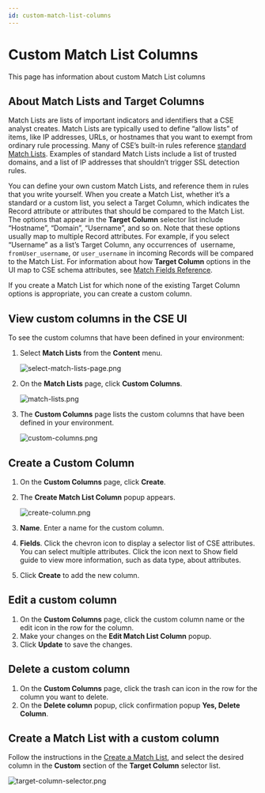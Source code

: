 ```yaml
---
id: custom-match-list-columns
---
```


# Custom Match List Columns

This page has information about custom Match List columns 

## About Match Lists and Target Columns

Match Lists are lists of important indicators and identifiers that a CSE analyst creates. Match Lists are typically used to define “allow lists” of items, like IP addresses, URLs, or hostnames that you want to exempt from ordinary rule processing. Many of CSE’s built-in rules reference [standard Match Lists](Standard_Match_Lists.md "Standard Match Lists"). Examples of standard Match Lists include a list of trusted domains, and a list of IP addresses that shouldn’t trigger SSL detection rules.  

You can define your own custom Match Lists, and reference them in rules that you write yourself. When you create a Match List, whether it’s a standard or a custom list, you select a Target Column, which indicates the Record attribute or attributes that should be compared to the Match List. The options that appear in the **Target Column** selector list include “Hostname”, “Domain”, “Username”, and so on. Note that these options usually map to multiple Record attributes. For example, if you select “Username” as a list’s Target Column, any occurrences of  username, `fromUser_username`, or `user_username` in incoming Records will be compared to the Match List. For information about how **Target Column** options in the UI map to CSE schema attributes, see [Match Fields Reference](Match_Fields_Reference.md "Match Fields Reference").

If you create a Match List for which none of the existing Target Column options is appropriate, you can create a custom column. 

## View custom columns in the CSE UI

To see the custom columns that have been defined in your environment:

1. Select **Match Lists** from the **Content** menu.

    ![select-match-lists-page.png](/img/cloud-siem-enterprise/select-match-lists-page.png)
1. On the **Match Lists** page, click **Custom Columns**.

    ![match-lists.png](/img/cloud-siem-enterprise/match-lists.png)
1. The **Custom Columns** page lists the custom columns that have been defined in your environment.

    ![custom-columns.png](/img/cloud-siem-enterprise/custom-columns.png)

## Create a Custom Column

1. On the **Custom Columns** page, click **Create**.
1. The **Create Match List Column** popup appears.

    ![create-column.png](/img/cloud-siem-enterprise/create-column.png)
1. **Name**. Enter a name for the custom column.
1. **Fields**. Click the chevron icon to display a selector list of CSE attributes. You can select multiple attributes. Click the icon next to Show field guide to view more information, such as data type, about attributes. 
1. Click **Create** to add the new column.

## Edit a custom column

1. On the **Custom Columns** page, click the custom column name or the edit icon in the row for the column.
1. Make your changes on the **Edit Match List Column** popup.
1. Click **Update** to save the changes.

## Delete a custom column

1. On the **Custom Columns** page, click the trash can icon in the row for the column you want to delete.
1. On the **Delete column** popup, click confirmation popup **Yes, Delete Column**.

## Create a Match List with a custom column

Follow the instructions in the [Create a Match List](Create_a_Match_List.md "Create a Match List"), and select the desired column in the **Custom** section of the **Target Column** selector list.

![target-column-selector.png](/img/cloud-siem-enterprise/target-column-selector.png)
